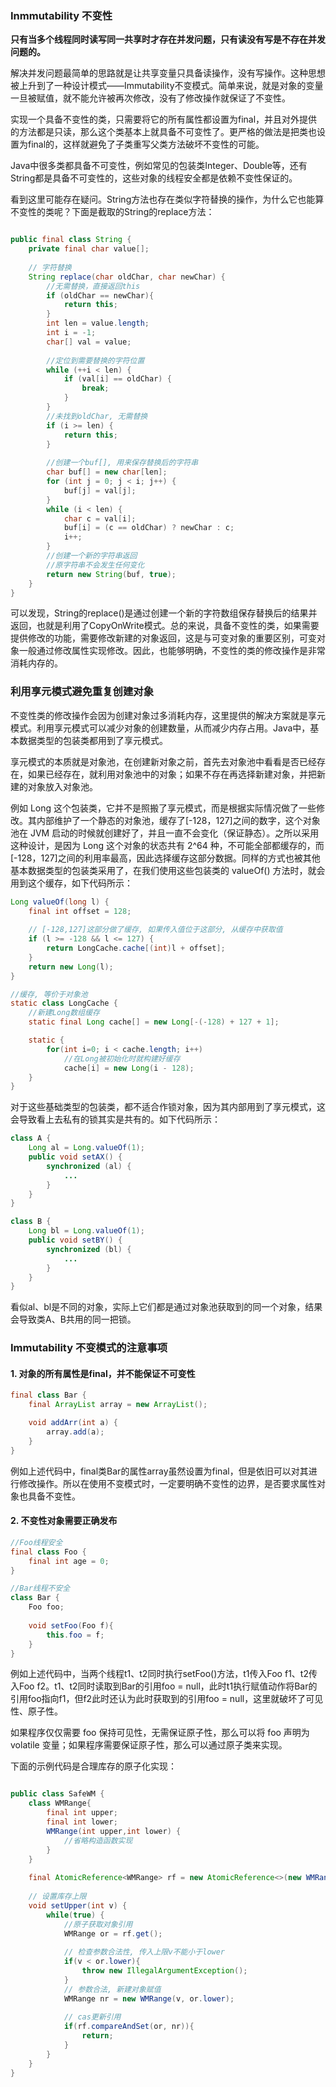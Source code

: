 ### Inmmutability 不变性

**只有当多个线程同时读写同一共享时才存在并发问题，只有读没有写是不存在并发问题的。**

解决并发问题最简单的思路就是让共享变量只具备读操作，没有写操作。这种思想被上升到了一种设计模式——Immutability不变模式。简单来说，就是对象的变量一旦被赋值，就不能允许被再次修改，没有了修改操作就保证了不变性。

实现一个具备不变性的类，只需要将它的所有属性都设置为final，并且对外提供的方法都是只读，那么这个类基本上就具备不可变性了。更严格的做法是把类也设置为final的，这样就避免了子类重写父类方法破坏不变性的可能。

Java中很多类都具备不可变性，例如常见的包装类Integer、Double等，还有String都是具备不可变性的，这些对象的线程安全都是依赖不变性保证的。

看到这里可能存在疑问。String方法也存在类似字符替换的操作，为什么它也能算不变性的类呢？下面是截取的String的replace方法：

```java

public final class String {
    private final char value[];
    
    // 字符替换
    String replace(char oldChar, char newChar) {
        //无需替换，直接返回this  
        if (oldChar == newChar){
            return this;
        }
        int len = value.length;        
        int i = -1;
        char[] val = value; 
        
        //定位到需要替换的字符位置
        while (++i < len) {
            if (val[i] == oldChar) {
                break;
            }
        }
        //未找到oldChar, 无需替换
        if (i >= len) {
            return this;
        }
        
        //创建一个buf[], 用来保存替换后的字符串
        char buf[] = new char[len];
        for (int j = 0; j < i; j++) {
            buf[j] = val[j];
        }
        while (i < len) {
            char c = val[i];
            buf[i] = (c == oldChar) ? newChar : c;
            i++;
        }
        //创建一个新的字符串返回
        //原字符串不会发生任何变化
        return new String(buf, true);
    }
}
```

可以发现，String的replace()是通过创建一个新的字符数组保存替换后的结果并返回，也就是利用了CopyOnWrite模式。总的来说，具备不变性的类，如果需要提供修改的功能，需要修改新建的对象返回，这是与可变对象的重要区别，可变对象一般通过修改属性实现修改。因此，也能够明确，不变性的类的修改操作是非常消耗内存的。



### 利用享元模式避免重复创建对象

不变性类的修改操作会因为创建对象过多消耗内存，这里提供的解决方案就是享元模式。利用享元模式可以减少对象的创建数量，从而减少内存占用。Java中，基本数据类型的包装类都用到了享元模式。

享元模式的本质就是对象池，在创建新对象之前，首先去对象池中看看是否已经存在，如果已经存在，就利用对象池中的对象；如果不存在再选择新建对象，并把新建的对象放入对象池。

例如 Long 这个包装类，它并不是照搬了享元模式，而是根据实际情况做了一些修改。其内部维护了一个静态的对象池，缓存了[-128，127]之间的数字，这个对象池在 JVM 启动的时候就创建好了，并且一直不会变化（保证静态）。之所以采用这种设计，是因为 Long 这个对象的状态共有 2^64 种，不可能全部都缓存的，而[-128，127]之间的利用率最高，因此选择缓存这部分数据。同样的方式也被其他基本数据类型的包装类采用了，在我们使用这些包装类的 valueOf() 方法时，就会用到这个缓存，如下代码所示：

```java
Long valueOf(long l) {
    final int offset = 128;
    
    // [-128,127]这部分做了缓存, 如果传入值位于这部分, 从缓存中获取值
    if (l >= -128 && l <= 127) { 
        return LongCache.cache[(int)l + offset];
    }
    return new Long(l);
}

//缓存, 等价于对象池
static class LongCache {
    //新建Long数组缓存
    static final Long cache[] = new Long[-(-128) + 127 + 1];

    static {
        for(int i=0; i < cache.length; i++)
            //在Long被初始化时就构建好缓存
            cache[i] = new Long(i - 128);
    }
}
```

对于这些基础类型的包装类，都不适合作锁对象，因为其内部用到了享元模式，这会导致看上去私有的锁其实是共有的。如下代码所示：

```java
class A {
    Long al = Long.valueOf(1);
    public void setAX() {
        synchronized (al) {
			...
        }
    }
}

class B {
    Long bl = Long.valueOf(1);
    public void setBY() {
        synchronized (bl) {
        	...
        }
    }
}
```

看似al、bl是不同的对象，实际上它们都是通过对象池获取到的同一个对象，结果会导致类A、B共用的同一把锁。



### Immutability 不变模式的注意事项

#### 1. 对象的所有属性是final，并不能保证不可变性

```java
final class Bar {
    final ArrayList array = new ArrayList();

    void addArr(int a) {
		array.add(a);
    }
}
```

例如上述代码中，final类Bar的属性array虽然设置为final，但是依旧可以对其进行修改操作。所以在使用不变模式时，一定要明确不变性的边界，是否要求属性对象也具备不变性。



#### 2. 不变性对象需要正确发布

```java
//Foo线程安全
final class Foo {
    final int age = 0;
}

//Bar线程不安全
class Bar {
    Foo foo;
    
    void setFoo(Foo f){
        this.foo = f;
    }
}
```

例如上述代码中，当两个线程t1、t2同时执行setFoo()方法，t1传入Foo f1、t2传入Foo f2。t1、t2同时读取到Bar的引用foo = null，此时t1执行赋值动作将Bar的引用foo指向f1，但f2此时还认为此时获取到的引用foo = null，这里就破坏了可见性、原子性。

如果程序仅仅需要 foo 保持可见性，无需保证原子性，那么可以将 foo 声明为 volatile 变量；如果程序需要保证原子性，那么可以通过原子类来实现。

下面的示例代码是合理库存的原子化实现：

```java

public class SafeWM {
    class WMRange{
        final int upper;
        final int lower;
        WMRange(int upper,int lower) {
            //省略构造函数实现
        }
    }
    
    final AtomicReference<WMRange> rf = new AtomicReference<>(new WMRange(0,0));
    
    // 设置库存上限
    void setUpper(int v) {
        while(true) {
            //原子获取对象引用
            WMRange or = rf.get();
            
            // 检查参数合法性, 传入上限v不能小于lower
            if(v < or.lower){
                throw new IllegalArgumentException();
            }
			// 参数合法, 新建对象赋值
            WMRange nr = new WMRange(v, or.lower);
			
            // cas更新引用
            if(rf.compareAndSet(or, nr)){
                return;
            }
        }
    }
}
```

